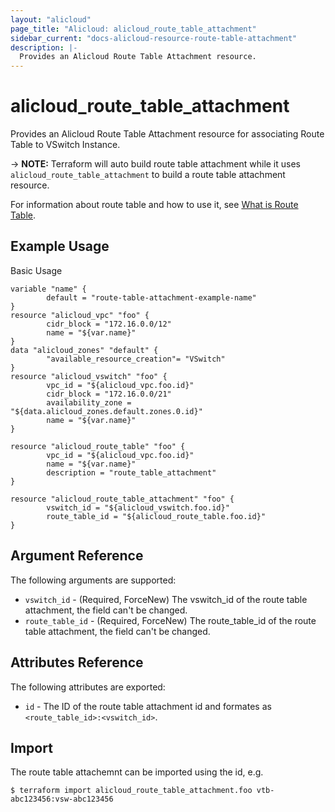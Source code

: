 ```yaml
---
layout: "alicloud"
page_title: "Alicloud: alicloud_route_table_attachment"
sidebar_current: "docs-alicloud-resource-route-table-attachment"
description: |-
  Provides an Alicloud Route Table Attachment resource.
---
```


# alicloud\_route\_table\_attachment

Provides an Alicloud Route Table Attachment resource for associating Route Table to VSwitch Instance.

-> **NOTE:** Terraform will auto build route table attachment while it uses `alicloud_route_table_attachment` to build a route table attachment resource.

For information about route table and how to use it, see [What is Route Table](https://www.alibabacloud.com/help/doc-detail/87057.htm).

## Example Usage

Basic Usage

```
variable "name" {
        default = "route-table-attachment-example-name"
}
resource "alicloud_vpc" "foo" {
        cidr_block = "172.16.0.0/12"
        name = "${var.name}"
}
data "alicloud_zones" "default" {
        "available_resource_creation"= "VSwitch"
}
resource "alicloud_vswitch" "foo" {
        vpc_id = "${alicloud_vpc.foo.id}"
        cidr_block = "172.16.0.0/21"
        availability_zone = "${data.alicloud_zones.default.zones.0.id}"
        name = "${var.name}"
}

resource "alicloud_route_table" "foo" {
        vpc_id = "${alicloud_vpc.foo.id}"
        name = "${var.name}"
        description = "route_table_attachment"
}

resource "alicloud_route_table_attachment" "foo" {
        vswitch_id = "${alicloud_vswitch.foo.id}"
        route_table_id = "${alicloud_route_table.foo.id}"
}
```
## Argument Reference

The following arguments are supported:

* `vswitch_id` - (Required, ForceNew) The vswitch_id of the route table attachment, the field can't be changed.
* `route_table_id` - (Required, ForceNew) The route_table_id of the route table attachment, the field can't be changed.

## Attributes Reference

The following attributes are exported:

* `id` - The ID of the route table attachment id and formates as `<route_table_id>:<vswitch_id>`.

## Import

The route table attachemnt can be imported using the id, e.g.

```
$ terraform import alicloud_route_table_attachment.foo vtb-abc123456:vsw-abc123456
```

